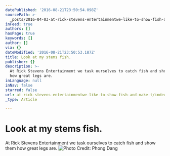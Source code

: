 ```yaml
---
datePublished: '2016-08-21T23:50:54.098Z'
sourcePath: >-
  _posts/2016-04-03-at-rick-stevens-entertainmentwe-like-to-show-fish-and-make-t.md
inFeed: true
authors: []
hasPage: true
keywords: []
author: []
via: {}
dateModified: '2016-08-21T23:50:53.187Z'
title: Look at my stems fish.
publisher: {}
description: >-
  At Rick Stevens Entertainment we task ourselves to catch fish and show them
  how great legs are.
inLanguage: null
inNav: false
starred: false
url: at-rick-stevens-entertainmentwe-like-to-show-fish-and-make-t/index.html
_type: Article

---
```

# Look at my stems fish.

At Rick Stevens Entertainment we task ourselves to catch fish and show them how great legs are.
![Photo Credit: Phong Dang](https://s3-us-west-2.amazonaws.com/the-grid-img/p/5f2ef7c7a35eb1b47efc5c15c7eeb2b8245425cc.jpg)